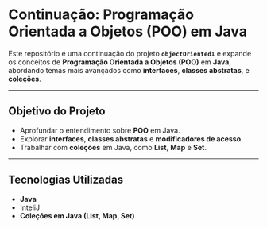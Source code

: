 # Continuação: Programação Orientada a Objetos (POO) em Java

Este repositório é uma continuação do projeto **`objectOriented1`** e expande os conceitos de **Programação Orientada a Objetos (POO)** em **Java**, abordando temas mais avançados como **interfaces**, **classes abstratas**, e **coleções**.

---

## Objetivo do Projeto

- Aprofundar o entendimento sobre **POO** em Java.
- Explorar **interfaces**, **classes abstratas** e **modificadores de acesso**.
- Trabalhar com **coleções** em Java, como **List**, **Map** e **Set**.

---

## Tecnologias Utilizadas

- **Java**
- InteliJ
- **Coleções em Java (List, Map, Set)**
